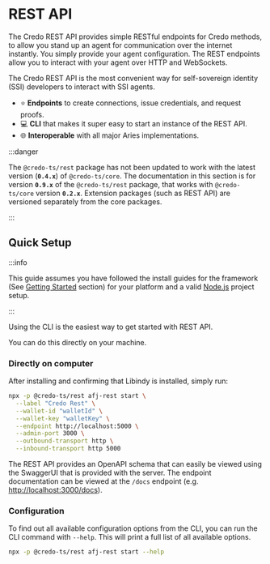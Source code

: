 # REST API

The Credo REST API provides simple RESTful endpoints for Credo methods, to allow you stand up an agent for communication over the internet instantly. You simply provide your agent configuration. The REST endpoints allow you to interact with your agent over HTTP and WebSockets.

The Credo REST API is the most convenient way for self-sovereign identity (SSI) developers to interact with SSI agents.

- ⭐ **Endpoints** to create connections, issue credentials, and request proofs.
- 💻 **CLI** that makes it super easy to start an instance of the REST API.
- 🌐 **Interoperable** with all major Aries implementations.

:::danger

The `@credo-ts/rest` package has not been updated to work with the latest version (**`0.4.x`**) of `@credo-ts/core`. The documentation in this section is for version **`0.9.x`** of the `@credo-ts/rest` package, that works with `@credo-ts/core` version **`0.2.x`**. Extension packages (such as REST API) are versioned separately from the core packages.

:::

## Quick Setup

:::info

This guide assumes you have followed the install guides for the framework (See [Getting Started](../../getting-started/index.md) section) for your platform and a valid [Node.js](https://nodejs.org) project setup.

:::

Using the CLI is the easiest way to get started with REST API.

You can do this directly on your machine.

### Directly on computer

After installing and confirming that Libindy is installed, simply run:

```sh
npx -p @credo-ts/rest afj-rest start \
  --label "Credo Rest" \
  --wallet-id "walletId" \
  --wallet-key "walletKey" \
  --endpoint http://localhost:5000 \
  --admin-port 3000 \
  --outbound-transport http \
  --inbound-transport http 5000
```

The REST API provides an OpenAPI schema that can easily be viewed using the SwaggerUI that is provided with the server. The endpoint documentation can be viewed at the `/docs` endpoint (e.g. <http://localhost:3000/docs>).

### Configuration

To find out all available configuration options from the CLI, you can run the CLI command with `--help`. This will print a full list of all available options.

```sh
npx -p @credo-ts/rest afj-rest start --help
```
